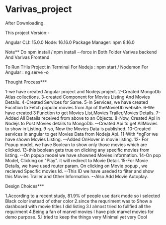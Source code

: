# Varivas_project

After Downloading.

This project Version:-

Angular CLI: 15.0.0
Node: 16.16.0
Package Manager: npm 8.16.0

Note** 
Do npm install / npm install --force in Both Folder Varivas backend And Varivas Frontend


To Run THis Project in Terminal
For Nodejs : npm start / Nodemon
For Angular : ng serve -o

Thought Process***

1-we have created Angular project and Nodejs project.
2-Created MongoDb Atlas collections.
3-created Component for Movies Listing And Movies Details.
4-Created Services for Same.
5-In Services, we have created Fucntion to Fetch popular movies from Api of theMovieDb website.
6-We have created 3 Function to get Movies List,Movies Trailer,Movies Details.
7-Added All Details received from above to an Objects.
8-Now, Created Api in Nodejs to Post Movies details to MongoDb.
--Created Api to get AllMovies to show in Listing.
9-so, Now the Movies Data is published.
10-Created services in angular to get Movies Data from Nodejs Api.
11-With *ngFor we have shown Movies Listing.
--Added OnHover in movie listing.
12- For Popup model, we have Boolean to show only those movies which are clicked.
13-this boolean gets true on clicking any specific movies from listing.
--On popup model we have showned Movies information.
14-On pop Model, Clicking on "Play". it will redirect to Movie Detail.
15-For Movie Details, we have used router param. On clicking on Movie popup , we recieved Specific movies Id.
--This ID we have useded to filter and show this Movies Trailer and Other Information.
--Also Add Movie Autoplay.

 Design Choices***

1.According to a recent study, 81.9% of people use dark mode so i selected Black color instead of other color 
2.since the requriment was to Show a dashboard with movie titles I did listing
3.I almost tried to fullfied all the requirment 
4.Being a fan of marvel movies I have pick marvel movies for demo purpose.
5.I tried to keep the things very Minimal yet very Cool 

